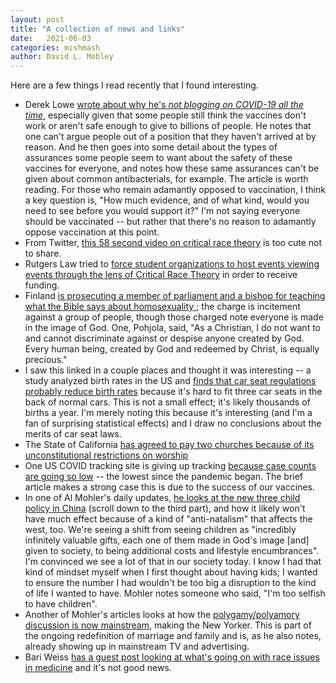 ```yaml
---
layout: post
title: "A collection of news and links"
date:   2021-06-03
categories: mishmash
author: David L. Mobley
---
```


Here are a few things I read recently that I found interesting. 

- Derek Lowe [wrote about why he's *not blogging on COVID-19 all the time*](https://blogs.sciencemag.org/pipeline/archives/2021/05/26/a-word-on-blog-topics), especially given that some people still think the vaccines don't work or aren't safe enough to give to billions of people. He notes that one can't argue people out of a position that they haven't arrived at by reason. And he then goes into some detail about the types of assurances some people seem to want about the safety of these vaccines for everyone, and notes how these same assurances can't be given about common antibacterials, for example. The article is worth reading. For those who remain adamantly opposed to vaccination, I think a key question is, "How much evidence, and of what kind, would you need to see before you would support it?" I'm not saying everyone should be vaccinated -- but rather that there's no reason to adamantly oppose vaccination at this point.
- From Twitter, [this 58 second video on critical race theory](https://twitter.com/robbystarbuck/status/1399800643880108035?fbclid=IwAR35CDqPyYMaAEEfLZqaQj5HZinTR8KY6Wj2EyaiW15vMa-gjMoXecyuU7Y) is too cute not to share.
- Rutgers Law tried to [force student organizations to host events viewing events through the lens of Critical Race Theory](https://reason.com/volokh/2021/06/02/rutgers-law-school-sba-tried-to-force-student-organizations-to-host-events-on-critical-racial-theory/) in order to receive funding.
- Finland [is prosecuting a member of parliament and a bishop for teaching what the Bible says about homosexuality ](https://www.patheos.com/blogs/geneveith/2021/06/lcms-related-christians-charged-for-teaching-the-bible/); the charge is incitement against a group of people, though those charged note everyone is made in the image of God. One, Pohjola, said, "As a Christian, I do not want to and cannot discriminate against or despise anyone created by God. Every human being, created by God and redeemed by Christ, is equally precious."
- I saw this linked in a couple places and thought it was interesting -- a study analyzed birth rates in the US and [finds that car seat regulations probably reduce birth rates](https://papers.ssrn.com/sol3/papers.cfm?abstract_id=3665046) because it's hard to fit three car seats in the back of normal cars. This is not a small effect; it's likely thousands of births a year. I'm merely noting this because it's interesting (and I'm a fan of surprising statistical effects) and I draw no conclusions about the merits of car seat laws.
- The State of California [has agreed to pay two churches because of its unconstitutional restrictions on worship](https://pjmedia.com/news-and-politics/tyler-o-neil/2021/06/02/churches-wrestle-2m-from-gavin-newsom-over-covid-lockdowns-n1451576)
- One US COVID tracking site is giving up tracking [because case counts are going so low](https://www.axios.com/coronavirus-cases-infections-vaccines-success-fa7673a1-0582-4e69-aefb-3b5170268048.html) -- the lowest since the pandemic began. The brief article makes a strong case this is due to the success of our vaccines.
- In one of Al Mohler's daily updates, [he looks at the new three child policy in China](https://albertmohler.com/2021/06/01/briefing-6-1-21) (scroll down to the third part), and how it likely won't have much effect because of a kind of "anti-natalism" that affects the west, too. We're seeing a shift from seeing children as "incredibly infinitely valuable gifts, each one of them made in God's image [and] given to society, to being additional costs and lifestyle encumbrances". I'm convinced we see a lot of that in our society today. I know I had that kind of mindset myself when I first thought about having kids; I wanted to ensure the number I had wouldn't be too big a disruption to the kind of life I wanted to have. Mohler notes someone who said, "I'm too selfish to have children".
- Another of Mohler's articles looks at how the [polygamy/polyamory discussion is now mainstream](https://albertmohler.com/2021/06/02/briefing-6-2-21), making the New Yorker. This is part of the ongoing redefinition of marriage and family and is, as he also notes, already showing up in mainstream TV and advertising.
- Bari Weiss [has a guest post looking at what's going on with race issues in medicine](https://bariweiss.substack.com/p/what-happens-when-doctors-cant-speak) and it's not good news.
